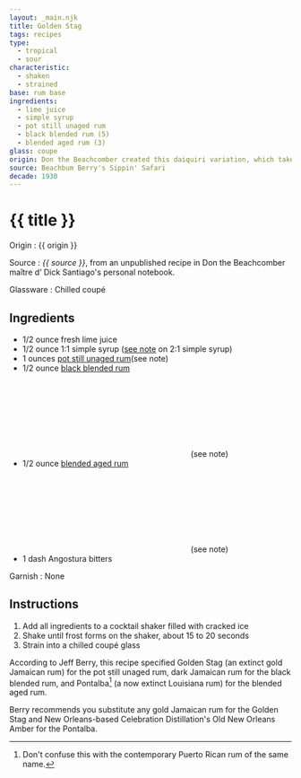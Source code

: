 ```yaml
---
layout: _main.njk
title: Golden Stag
tags: recipes
type: 
  - tropical
  - sour
characteristic:
  - shaken
  - strained
base: rum base
ingredients:
  - lime juice
  - simple syrup
  - pot still unaged rum
  - black blended rum (5)
  - blended aged rum (3)
glass: coupe
origin: Don the Beachcomber created this daiquiri variation, which takes its name from the rum brand that serves as its base, circa 1937.
source: Beachbum Berry's Sippin' Safari
decade: 1930
---
```

<!-- markdownlint-disable MD025 -->
# {{ title }}
<!-- markdownlint-disable MD025 -->

Origin
  : {{ origin }}

Source
  : <cite>{{ source }}</cite>, from an unpublished recipe in Don the Beachcomber maître d’ Dick Santiago's personal notebook.

Glassware
  : Chilled coupé

## Ingredients

* 1/2 ounce fresh lime juice
* 1/2 ounce 1:1 simple syrup ([see note](/mixes/2-1-simple-syrup/#fn:1) on 2:1 simple syrup)
* 1 ounces [pot still unaged rum](/rums/00-rum-pot-still-unaged/)<span class="after-icon"></span>(see note)
* 1/2 ounce [black blended rum](/rums/11-rum-black-blended/) <icon-l space="1em" label="(5)" class="bigger"><span class="with-icon"><svg class="icon"><use href="/assets/images/icons/circle-5.svg#circle-5"></use></svg></span></icon-l><span class="after-icon"></span>(see note)
* 1/2 ounce [blended aged rum](/rums/05-rum-blended-aged/) <icon-l space="1em" label="(3)" class="bigger"><span class="with-icon"><svg class="icon"><use href="/assets/images/icons/circle-3.svg#circle-3"></use></svg></span></icon-l><span class="after-icon"></span>(see note)
* 1 dash Angostura bitters

Garnish
  : None

## Instructions

1. Add all ingredients to a cocktail shaker filled with cracked ice
2. Shake until frost forms on the shaker, about 15 to 20 seconds
3. Strain into a chilled coupé glass

<tiki-callout type="note">

  According to Jeff Berry, this recipe specified Golden Stag (an extinct gold Jamaican rum) for the pot still unaged rum, dark Jamaican rum for the black blended rum, and Pontalba[^1] (a now extinct Louisiana rum) for the blended aged rum.
  
  Berry recommends you substitute any gold Jamaican rum for the Golden Stag and  New Orleans-based Celebration Distillation's Old New Orleans Amber for the Pontalba.

[^1]: Don't confuse this with the contemporary Puerto Rican rum of the same name.

</tiki-callout>

